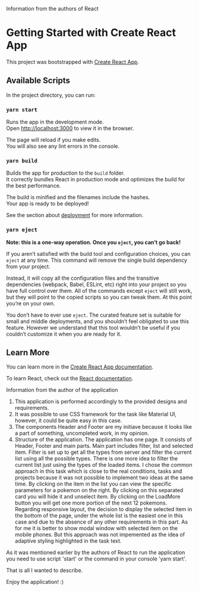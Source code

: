 Information from the authors of React

# Getting Started with Create React App

This project was bootstrapped with [Create React App](https://github.com/facebook/create-react-app).

## Available Scripts

In the project directory, you can run:

### `yarn start`

Runs the app in the development mode.\
Open [http://localhost:3000](http://localhost:3000) to view it in the browser.

The page will reload if you make edits.\
You will also see any lint errors in the console.

### `yarn build`

Builds the app for production to the `build` folder.\
It correctly bundles React in production mode and optimizes the build for the best performance.

The build is minified and the filenames include the hashes.\
Your app is ready to be deployed!

See the section about [deployment](https://facebook.github.io/create-react-app/docs/deployment) for more information.

### `yarn eject`

**Note: this is a one-way operation. Once you `eject`, you can’t go back!**

If you aren’t satisfied with the build tool and configuration choices, you can `eject` at any time. This command will remove the single build dependency from your project.

Instead, it will copy all the configuration files and the transitive dependencies (webpack, Babel, ESLint, etc) right into your project so you have full control over them. All of the commands except `eject` will still work, but they will point to the copied scripts so you can tweak them. At this point you’re on your own.

You don’t have to ever use `eject`. The curated feature set is suitable for small and middle deployments, and you shouldn’t feel obligated to use this feature. However we understand that this tool wouldn’t be useful if you couldn’t customize it when you are ready for it.

## Learn More

You can learn more in the [Create React App documentation](https://facebook.github.io/create-react-app/docs/getting-started).

To learn React, check out the [React documentation](https://reactjs.org/).



Information from the author of the application

1. This application is performed accordingly to the provided designs and requirements.
2. It was possible to use CSS framework for the task like Material UI, however, it could be quite easy in this case.
3. The components Header and Footer are my initiave because it looks like a part of something, uncompleted work, in my opinion.
4. Structure of the application. 
The application has one page. It consists of Header, Footer and main parts. Main part includes filter, list and selected item.
Filter is set up to get all the types from server and filter the current list using all the possible types. There is one more idea to filter the current list just using the types of the loaded items. I chose the common approach in this task which is close to the real conditions, tasks and projects because it was not possible to implement two ideas at the same time.
By clicking on the item in the list you can view the specific parameters for a pokemon on the right. By clicking on this separated card you will hide it and unselect item.
By clicking on the LoadMore button you will get one more portion of the next 12 pokemons.
Regarding responsive layout, the decision to display the selected item in the bottom of the page, under the whole list is the easiest one in this case and due to the absence of any other requirements in this part. As for me it is better to show modal window with selected item on the mobile phones. But this approach was not impemented as the idea of adaptive styling highlighted in the task text.

As it was mentioned earlier by the authors of React to run the application you need to use script 'start' or the command in your console 'yarn start'.

That is all I wanted to describe.

Enjoy the application! :)
